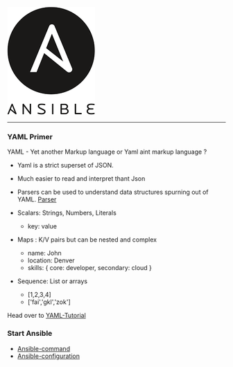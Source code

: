![alt text](/images/ansible_logo.png)

---

### YAML Primer

YAML - Yet another Markup language or Yaml aint markup language ?
- Yaml is a strict superset of JSON.
- Much easier to read and interpret thant Json
- Parsers can be used to understand data structures spurning out of YAML. [Parser](http://yaml-online-parser.appspot.com/)

- Scalars: Strings, Numbers, Literals
  * key: value

- Maps : K/V pairs but can be nested and complex
  * name: John
  * location: Denver
  * skills: { core: developer, secondary: cloud }

- Sequence: List or arrays
  * [1,2,3,4]
  * ['fai','gkl','zok']

Head over to [YAML-Tutorial](https://learnxinyminutes.com/docs/yaml/)


### Start Ansible

- [Ansible-command](/ansible-guide/docs/doc-1.md)
- [Ansible-configuration](/ansible-guide/docs/doc-2.md)
